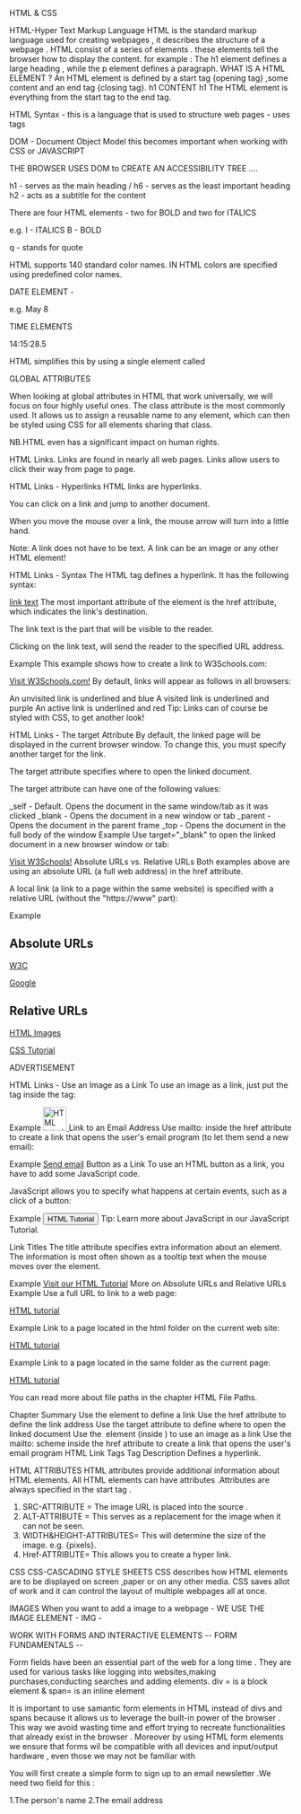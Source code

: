 HTML & CSS 

HTML-Hyper Text Markup Language 
HTML is the standard markup language used for creating webpages , it describes the structure of a webpage . HTML consist of a series of elements . these elements tell the browser how to display the content.
for example : The h1 element defines a large heading , while the p element defines a paragraph.
WHAT IS A HTML ELEMENT ?
An HTML element is defined by a start tag {opening tag} ,some content and an end tag {closing tag}.
h1 CONTENT h1
The HTML element is everything from the start tag to the end tag.

HTML Syntax - 
this is a language that is used to structure web pages - uses tags 

DOM - Document Object Model
this becomes important when working with CSS or JAVASCRIPT  

THE BROWSER USES DOM to CREATE AN ACCESSIBILITY TREE ....

h1 - serves as the main heading   /  h6 - serves as the least important heading
h2 - acts as a subtitle for the content 

There are four HTML elements - two for BOLD and two for ITALICS 

e.g. I - ITALICS   B - BOLD

q - stands for quote 

HTML supports 140 standard color names.
IN HTML colors are specified using predefined color names.


DATE ELEMENT -

e.g. <time datetime="2025-05-8"> May 8 </time>


TIME ELEMENTS 

<time datetime="14:15:28.5"> 14:15:28.5 </time> 

 HTML simplifies this by using a single element called <time>


GLOBAL ATTRIBUTES 

When looking at global attributes in HTML that work universally, we will focus on four highly useful ones. The class attribute is the most commonly used. It allows us to assign a reusable name to any element, which can then be styled using CSS for all elements sharing that class. 

NB.HTML even has a significant impact on human rights.



HTML Links.
Links are found in nearly all web pages. Links allow users to click their way from page to page.

HTML Links - Hyperlinks
HTML links are hyperlinks.

You can click on a link and jump to another document.

When you move the mouse over a link, the mouse arrow will turn into a little hand.

Note: A link does not have to be text. A link can be an image or any other HTML element!

HTML Links - Syntax
The HTML <a> tag defines a hyperlink. It has the following syntax:

<a href="url">link text</a>
The most important attribute of the <a> element is the href attribute, which indicates the link's destination.

The link text is the part that will be visible to the reader.

Clicking on the link text, will send the reader to the specified URL address.

Example
This example shows how to create a link to W3Schools.com:

<a href="https://www.w3schools.com/">Visit W3Schools.com!</a>
By default, links will appear as follows in all browsers:

An unvisited link is underlined and blue
A visited link is underlined and purple
An active link is underlined and red
Tip: Links can of course be styled with CSS, to get another look!

HTML Links - The target Attribute
By default, the linked page will be displayed in the current browser window. To change this, you must specify another target for the link.

The target attribute specifies where to open the linked document.

The target attribute can have one of the following values:

_self - Default. Opens the document in the same window/tab as it was clicked
_blank - Opens the document in a new window or tab
_parent - Opens the document in the parent frame
_top - Opens the document in the full body of the window
Example
Use target="_blank" to open the linked document in a new browser window or tab:

<a href="https://www.w3schools.com/" target="_blank">Visit W3Schools!</a>
Absolute URLs vs. Relative URLs
Both examples above are using an absolute URL (a full web address) in the href attribute.

A local link (a link to a page within the same website) is specified with a relative URL (without the "https://www" part):

Example
<h2>Absolute URLs</h2>
<p><a href="https://www.w3.org/">W3C</a></p>
<p><a href="https://www.google.com/">Google</a></p>

<h2>Relative URLs</h2>
<p><a href="html_images.asp">HTML Images</a></p>
<p><a href="/css/default.asp">CSS Tutorial</a></p>
ADVERTISEMENT

HTML Links - Use an Image as a Link
To use an image as a link, just put the <img> tag inside the <a> tag:

Example
<a href="default.asp">
<img src="smiley.gif" alt="HTML tutorial" style="width:42px;height:42px;">
</a>
Link to an Email Address
Use mailto: inside the href attribute to create a link that opens the user's email program (to let them send a new email):

Example
<a href="mailto:someone@example.com">Send email</a>
Button as a Link
To use an HTML button as a link, you have to add some JavaScript code.

JavaScript allows you to specify what happens at certain events, such as a click of a button:

Example
<button onclick="document.location='default.asp'">HTML Tutorial</button>
Tip: Learn more about JavaScript in our JavaScript Tutorial.

Link Titles
The title attribute specifies extra information about an element. The information is most often shown as a tooltip text when the mouse moves over the element.

Example
<a href="https://www.w3schools.com/html/" title="Go to W3Schools HTML section">Visit our HTML Tutorial</a>
More on Absolute URLs and Relative URLs
Example
Use a full URL to link to a web page: 

<a href="https://www.w3schools.com/html/default.asp">HTML tutorial</a>

Example
Link to a page located in the html folder on the current web site: 

<a href="/html/default.asp">HTML tutorial</a>

Example
Link to a page located in the same folder as the current page: 

<a href="default.asp">HTML tutorial</a>

You can read more about file paths in the chapter HTML File Paths.

Chapter Summary
Use the <a> element to define a link
Use the href attribute to define the link address
Use the target attribute to define where to open the linked document
Use the <img> element (inside <a>) to use an image as a link
Use the mailto: scheme inside the href attribute to create a link that opens the user's email program
HTML Link Tags
Tag	Description
<a>	Defines a hyperlink.

HTML ATTRIBUTES 
HTML attributes provide additional information about HTML elements.
All HTML elements can have attributes .Attributes are always specified in the start tag .

1. SRC-ATTRIBUTE = The image URL is placed into the source .
2. ALT-ATTRIBUTE = This serves as a replacement for the image when it can not be seen.
3. WIDTH&HEIGHT-ATTRIBUTES= This will determine the size of the image.  e.g. {pixels}.
4. Href-ATTRIBUTE= This allows you to create a hyper link.

CSS
CSS-CASCADING STYLE SHEETS 
CSS describes how HTML elements are to be displayed on screen ,paper or on any other media.
CSS saves allot of work and it can control the layout of multiple webpages all at once.

IMAGES 
When you want to add a image to a webpage - WE USE THE IMAGE ELEMENT - IMG - <img src="" alt="">



WORK WITH FORMS AND INTERACTIVE ELEMENTS
-- FORM FUNDAMENTALS --

Form fields have been an essential part of the web for a long time . They are used for various tasks like logging into websites,making purchases,conducting searches and adding elements.
div = is a block element 
         &
span= is an inline element

It is important to use samantic form elements in HTML instead of divs and spans because it allows us to leverage the built-in power of the browser . This way we avoid wasting time and effort trying to recreate
functionalities that already exist in the browser . Moreover by using HTML form elements we ensure that forms wil be compatible with all devices and input/output hardware , even those we may not be familiar with

You will first create a simple form to sign up to an email newsletter .We need two field for this :

1.The person's name 
2.The email address 


